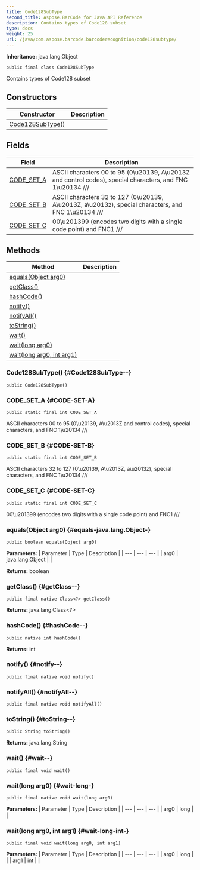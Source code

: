 ```yaml
---
title: Code128SubType
second_title: Aspose.BarCode for Java API Reference
description: Contains types of Code128 subset
type: docs
weight: 25
url: /java/com.aspose.barcode.barcoderecognition/code128subtype/
---
```

**Inheritance:**
java.lang.Object
```
public final class Code128SubType
```

Contains types of Code128 subset
## Constructors

| Constructor | Description |
| --- | --- |
| [Code128SubType()](#Code128SubType--) |  |
## Fields

| Field | Description |
| --- | --- |
| [CODE_SET_A](#CODE-SET-A) | ASCII characters 00 to 95 (0\\u20139, A\\u2013Z and control codes), special characters, and FNC 1\\u20134 /// |
| [CODE_SET_B](#CODE-SET-B) | ASCII characters 32 to 127 (0\\u20139, A\\u2013Z, a\\u2013z), special characters, and FNC 1\\u20134 /// |
| [CODE_SET_C](#CODE-SET-C) | 00\\u201399 (encodes two digits with a single code point) and FNC1 /// |
## Methods

| Method | Description |
| --- | --- |
| [equals(Object arg0)](#equals-java.lang.Object-) |  |
| [getClass()](#getClass--) |  |
| [hashCode()](#hashCode--) |  |
| [notify()](#notify--) |  |
| [notifyAll()](#notifyAll--) |  |
| [toString()](#toString--) |  |
| [wait()](#wait--) |  |
| [wait(long arg0)](#wait-long-) |  |
| [wait(long arg0, int arg1)](#wait-long-int-) |  |
### Code128SubType() {#Code128SubType--}
```
public Code128SubType()
```


### CODE_SET_A {#CODE-SET-A}
```
public static final int CODE_SET_A
```


ASCII characters 00 to 95 (0\\u20139, A\\u2013Z and control codes), special characters, and FNC 1\\u20134 ///

### CODE_SET_B {#CODE-SET-B}
```
public static final int CODE_SET_B
```


ASCII characters 32 to 127 (0\\u20139, A\\u2013Z, a\\u2013z), special characters, and FNC 1\\u20134 ///

### CODE_SET_C {#CODE-SET-C}
```
public static final int CODE_SET_C
```


00\\u201399 (encodes two digits with a single code point) and FNC1 ///

### equals(Object arg0) {#equals-java.lang.Object-}
```
public boolean equals(Object arg0)
```




**Parameters:**
| Parameter | Type | Description |
| --- | --- | --- |
| arg0 | java.lang.Object |  |

**Returns:**
boolean
### getClass() {#getClass--}
```
public final native Class<?> getClass()
```




**Returns:**
java.lang.Class<?>
### hashCode() {#hashCode--}
```
public native int hashCode()
```




**Returns:**
int
### notify() {#notify--}
```
public final native void notify()
```




### notifyAll() {#notifyAll--}
```
public final native void notifyAll()
```




### toString() {#toString--}
```
public String toString()
```




**Returns:**
java.lang.String
### wait() {#wait--}
```
public final void wait()
```




### wait(long arg0) {#wait-long-}
```
public final native void wait(long arg0)
```




**Parameters:**
| Parameter | Type | Description |
| --- | --- | --- |
| arg0 | long |  |

### wait(long arg0, int arg1) {#wait-long-int-}
```
public final void wait(long arg0, int arg1)
```




**Parameters:**
| Parameter | Type | Description |
| --- | --- | --- |
| arg0 | long |  |
| arg1 | int |  |


